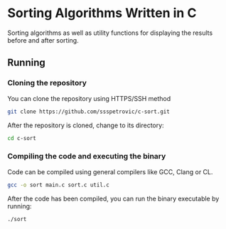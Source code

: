 # Sorting Algorithms Written in C
Sorting algorithms as well as utility functions for displaying the results before and after sorting.

## Running
### Cloning the repository
You can clone the repository using HTTPS/SSH method
```bash
git clone https://github.com/ssspetrovic/c-sort.git
```
After the repository is cloned, change to its directory:
```bash
cd c-sort
```

### Compiling the code and executing the binary
Code can be compiled using general compilers like GCC, Clang or CL.
```bash
gcc -o sort main.c sort.c util.c
```
After the code has been compiled, you can run the binary executable by running:
```bash
./sort
```
